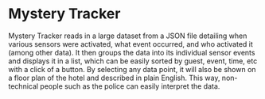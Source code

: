 # Mystery Tracker
Mystery Tracker reads in a large dataset from a JSON file detailing when various sensors were activated,
what event occurred, and who activated it (among other data). It then groups the data into its individual 
sensor events and displays it in a list, which can be easily sorted by guest, event, time, etc with a click of a button. 
By selecting any data point, it will also be shown on a floor plan of the hotel and described in plain English. This way,
non-technical people such as the police can easily interpret the data.
